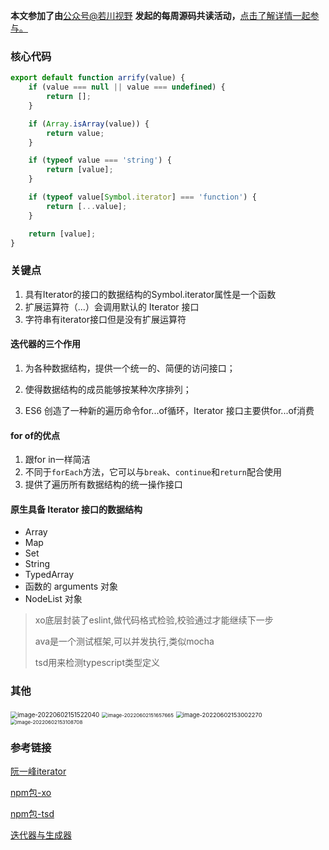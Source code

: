 **本文参加了由**[公众号@若川视野](https://lxchuan12.gitee.io) **发起的每周源码共读活动，**[点击了解详情一起参与。](https://juejin.cn/post/7079706017579139102)



### 核心代码

```javascript
export default function arrify(value) {
	if (value === null || value === undefined) {
		return [];
	}

	if (Array.isArray(value)) {
		return value;
	}

	if (typeof value === 'string') {
		return [value];
	}

	if (typeof value[Symbol.iterator] === 'function') {
		return [...value];
	}

	return [value];
}
```

### 关键点

1. 具有Iterator的接口的数据结构的Symbol.iterator属性是一个函数
2. 扩展运算符（...）会调用默认的 Iterator 接口
3. 字符串有iterator接口但是没有扩展运算符



#### 迭代器的三个作用

1. 为各种数据结构，提供一个统一的、简便的访问接口；

2. 使得数据结构的成员能够按某种次序排列；

3. ES6 创造了一种新的遍历命令for...of循环，Iterator 接口主要供for...of消费



#### for of的优点

1. 跟for in一样简洁
2. 不同于`forEach`方法，它可以与`break`、`continue`和`return`配合使用
3. 提供了遍历所有数据结构的统一操作接口



#### 原生具备 Iterator 接口的数据结构

- Array
-  Map
- Set
-  String
- TypedArray
- 函数的 arguments 对象
- NodeList 对象

> xo底层封装了eslint,做代码格式检验,校验通过才能继续下一步
>
> ava是一个测试框架,可以并发执行,类似mocha
>
> tsd用来检测typescript类型定义
>
> 

### 其他

<img src="https://image.zhuyuanzheng1.top/image-20220602151522040.png" alt="image-20220602151522040" style="zoom:70%;" />

<img src="https://zhuyuanzheng1.top/image-20220602151657665.png" alt="image-20220602151657665" style="zoom:57%;" />

<img src="https://image.zhuyuanzheng1.top/image-20220602153002270.png" alt="image-20220602153002270" style="zoom:67%;" />

<img src="https://image.zhuyuanzheng1.top/image-20220602153108708.png" alt="image-20220602153108708" style="zoom:57%;" />



### 参考链接

[阮一峰iterator](https://es6.ruanyifeng.com/#docs/iterator)

[npm包-xo](https://www.npmjs.com/package/xo)

[npm包-tsd](https://www.npmjs.com/package/tsd)

[迭代器与生成器](https://developer.mozilla.org/zh-CN/docs/Web/JavaScript/Guide/Iterators_and_Generators#%E7%94%9F%E6%88%90%E5%99%A8%E5%87%BD%E6%95%B0)